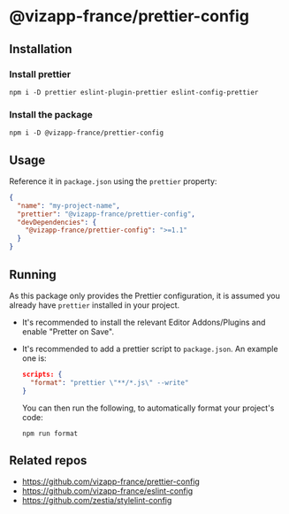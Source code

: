 # @vizapp-france/prettier-config

## Installation

### Install prettier

```
npm i -D prettier eslint-plugin-prettier eslint-config-prettier
```

### Install the package

```
npm i -D @vizapp-france/prettier-config
```

## Usage

Reference it in `package.json` using the `prettier` property:

```json
{
  "name": "my-project-name",
  "prettier": "@vizapp-france/prettier-config",
  "devDependencies": {
    "@vizapp-france/prettier-config": ">=1.1"
  }
}
```

## Running

As this package only provides the Prettier configuration, it is assumed you
already have `prettier` installed in your project.

- It's recommended to install the relevant Editor Addons/Plugins and enable
  "Pretter on Save".

- It's recommended to add a prettier script to `package.json`. An example one
  is:

  ```json
  scripts: {
    "format": "prettier \"**/*.js\" --write"
  }
  ```

  You can then run the following, to automatically format your project's code:

  ```
  npm run format
  ```

## Related repos

- https://github.com/vizapp-france/prettier-config
- https://github.com/vizapp-france/eslint-config
- https://github.com/zestia/stylelint-config
